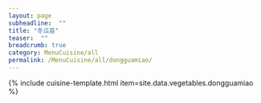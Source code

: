 ```yaml
---
layout: page
subheadline:  ""
title: "冬瓜苗" 
teaser:  "" 
breadcrumb: true
category: MenuCuisine/all
permalink: /MenuCuisine/all/dongguamiao/
---
```


{% include cuisine-template.html item=site.data.vegetables.dongguamiao %}
